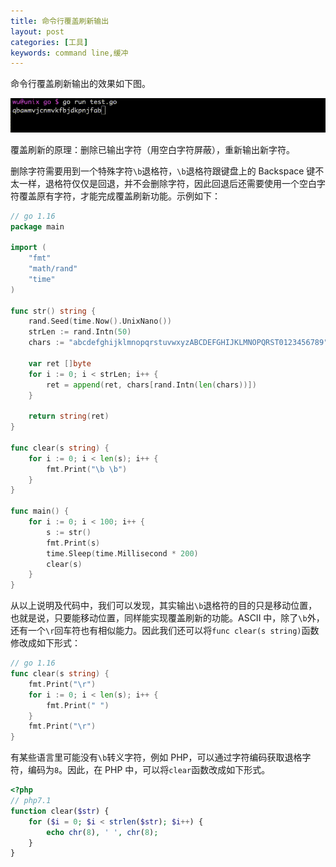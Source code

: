 ```yaml
---
title: 命令行覆盖刷新输出
layout: post
categories: [工具]
keywords: command line,缓冲
---
```


命令行覆盖刷新输出的效果如下图。

![command.gif](/assets/images/2023/0110/command.gif)

覆盖刷新的原理：删除已输出字符（用空白字符屏蔽），重新输出新字符。

删除字符需要用到一个特殊字符`\b`退格符，`\b`退格符跟键盘上的 Backspace 键不太一样，退格符仅仅是回退，并不会删除字符，因此回退后还需要使用一个空白字符覆盖原有字符，才能完成覆盖刷新功能。示例如下：

```go
// go 1.16
package main

import (
    "fmt"
    "math/rand"
    "time"
)

func str() string {
    rand.Seed(time.Now().UnixNano())
    strLen := rand.Intn(50)
    chars := "abcdefghijklmnopqrstuvwxyzABCDEFGHIJKLMNOPQRST0123456789"

    var ret []byte
    for i := 0; i < strLen; i++ {
        ret = append(ret, chars[rand.Intn(len(chars))])
    }

    return string(ret)
}

func clear(s string) {
    for i := 0; i < len(s); i++ {
        fmt.Print("\b \b")
    }
}

func main() {
    for i := 0; i < 100; i++ {
        s := str()
        fmt.Print(s)
        time.Sleep(time.Millisecond * 200)
        clear(s)
    }
}
```

从以上说明及代码中，我们可以发现，其实输出`\b`退格符的目的只是移动位置，也就是说，只要能移动位置，同样能实现覆盖刷新的功能。ASCII 中，除了`\b`外，还有一个`\r`回车符也有相似能力。因此我们还可以将`func clear(s string)`函数修改成如下形式：

```go
// go 1.16
func clear(s string) {
    fmt.Print("\r")
    for i := 0; i < len(s); i++ {
        fmt.Print(" ")
    }
    fmt.Print("\r")
}
```

有某些语言里可能没有`\b`转义字符，例如 PHP，可以通过字符编码获取退格字符，编码为`8`。因此，在 PHP 中，可以将`clear`函数改成如下形式。


```php
<?php
// php7.1
function clear($str) {
    for ($i = 0; $i < strlen($str); $i++) {
        echo chr(8), ' ', chr(8); 
    }
}
```